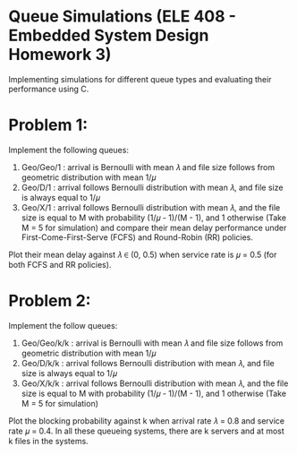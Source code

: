 # Queue Simulations (ELE 408 - Embedded System Design Homework 3)
Implementing simulations for different queue types and evaluating their performance using C.

# Problem 1:
Implement the following queues:
1. Geo/Geo/1  : arrival is Bernoulli with mean 𝜆 and file size follows from geometric distribution with mean 1/𝜇
2. Geo/D/1    : arrival follows Bernoulli distribution with mean 𝜆, and file size is always equal to 1/𝜇
3. Geo/X/1    : arrival follows Bernoulli distribution with mean 𝜆, and the file size is equal to M with probability (1/𝜇 - 1)/(M - 1), and 1 otherwise (Take M = 5 for simulation)
and compare their mean delay performance under First-Come-First-Serve (FCFS) and Round-Robin (RR) policies.

Plot their mean delay against 𝜆 ∈ (0, 0.5) when service rate is 𝜇 = 0.5 (for both FCFS and RR policies).

# Problem 2:
Implement the follow queues:
1. Geo/Geo/k/k  : arrival is Bernoulli with mean 𝜆 and file size follows from geometric distribution with mean 1/𝜇
2. Geo/D/k/k    : arrival follows Bernoulli distribution with mean 𝜆, and file size is always equal to 1/𝜇
3. Geo/X/k/k    : arrival follows Bernoulli distribution with mean 𝜆, and the file size is equal to M with probability (1/𝜇 - 1)/(M - 1), and 1 otherwise (Take M = 5 for simulation)

Plot the blocking probability against k when arrival rate 𝜆 = 0.8 and service rate 𝜇 = 0.4.
In all these queueing systems, there are k servers and at most k files in the systems.
